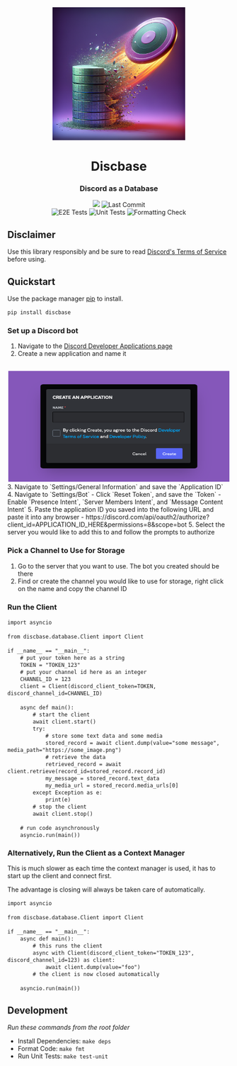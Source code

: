 <div align="center">
    <img src="https://raw.githubusercontent.com/joeyagreco/discbase/main/img/discbase_1.png" alt="discbase logo" width="300"/>
<h1>Discbase</h1>
<h3>Discord as a Database</h3>

<a target="_blank" href="https://www.python.org/downloads/" title="Python version"><img src="https://img.shields.io/badge/python-%3E=_3.10-teal.svg"></a>
![Last Commit](https://img.shields.io/github/last-commit/joeyagreco/discbase)
<br>
![E2E Tests](https://github.com/joeyagreco/discbase/actions/workflows/e2e-tests.yml/badge.svg)
![Unit Tests](https://github.com/joeyagreco/discbase/actions/workflows/unit-tests.yml/badge.svg)
![Formatting Check](https://github.com/joeyagreco/discbase/actions/workflows/formatting-check.yml/badge.svg)
</div>

## Disclaimer
Use this library responsibly and be sure to read [Discord's Terms of Service](https://discord.com/terms) before using.

## Quickstart

Use the package manager [pip](https://pip.pypa.io/en/stable/) to install.

```bash
pip install discbase
```

### Set up a Discord bot

1. Navigate to the [Discord Developer Applications page](https://discord.com/developers/applications)
2. Create a new application and name it
</br>
<div align="center">
<img src="https://raw.githubusercontent.com/joeyagreco/discbase/main/img/quickstart/create_an_application.png" width="500" height="250">
</br>
</div>
3. Navigate to `Settings/General Information` and save the `Application ID`
4. Navigate to `Settings/Bot`
    - Click `Reset Token`, and save the `Token`
    - Enable `Presence Intent`, `Server Members Intent`, and `Message Content Intent`
5. Paste the application ID you saved into the following URL and paste it into any browser
    - https://discord.com/api/oauth2/authorize?client_id=APPLICATION_ID_HERE&permissions=8&scope=bot
5. Select the server you would like to add this to and follow the prompts to authorize

### Pick a Channel to Use for Storage
1. Go to the server that you want to use. The bot you created should be there
2. Find or create the channel you would like to use for storage, right click on the name and copy the channel ID

### Run the Client

```python3
import asyncio

from discbase.database.Client import Client

if __name__ == "__main__":
    # put your token here as a string
    TOKEN = "TOKEN_123"
    # put your channel id here as an integer
    CHANNEL_ID = 123
    client = Client(discord_client_token=TOKEN, discord_channel_id=CHANNEL_ID)
    
    async def main():
        # start the client
        await client.start()
        try:
            # store some text data and some media
            stored_record = await client.dump(value="some message", media_path="https://some_image.png")
            # retrieve the data
            retrieved_record = await client.retrieve(record_id=stored_record.record_id)
            my_message = stored_record.text_data
            my_media_url = stored_record.media_urls[0]
        except Exception as e:
            print(e)
        # stop the client
        await client.stop()
    
    # run code asynchronously
    asyncio.run(main())
```

### Alternatively, Run the Client as a Context Manager

This is much slower as each time the context manager is used, it has to start up the client and connect first.

The advantage is closing will always be taken care of automatically.

```python3
import asyncio

from discbase.database.Client import Client

if __name__ == "__main__":
    async def main():
        # this runs the client
        async with Client(discord_client_token="TOKEN_123", discord_channel_id=123) as client:
            await client.dump(value="foo")
        # the client is now closed automatically

    asyncio.run(main())
```




## Development

_Run these commands from the root folder_
- Install Dependencies: `make deps`
- Format Code: `make fmt`
- Run Unit Tests: `make test-unit`